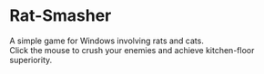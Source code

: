 Rat-Smasher
===========

A simple game for Windows involving rats and cats.
<br>Click the mouse to crush your enemies and achieve kitchen-floor superiority.
